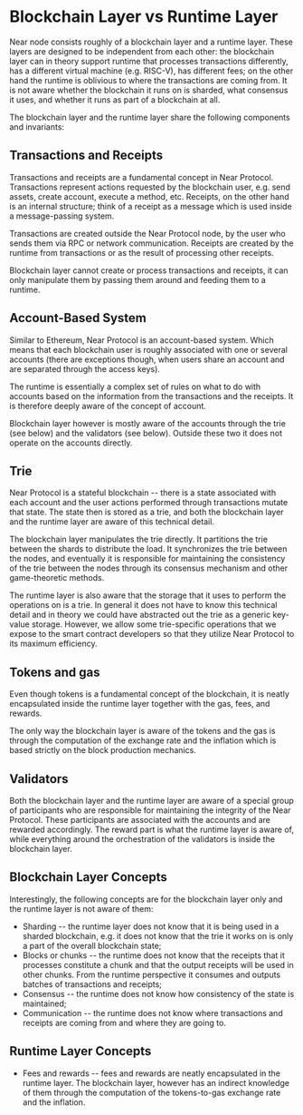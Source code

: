 # Blockchain Layer vs Runtime Layer

Near node consists roughly of a blockchain layer and a runtime layer.
These layers are designed to be independent from each other: the blockchain layer can in theory support runtime that processes
transactions differently, has a different virtual machine (e.g. RISC-V), has different fees; on the other hand the runtime
is oblivious to where the transactions are coming from. It is not aware whether the
blockchain it runs on is sharded, what consensus it uses, and whether it runs as part of a blockchain at all.

The blockchain layer and the runtime layer share the following components and invariants:

## Transactions and Receipts

Transactions and receipts are a fundamental concept in Near Protocol. Transactions represent actions requested by the
blockchain user, e.g. send assets, create account, execute a method, etc. Receipts, on the other hand is an internal
structure; think of a receipt as a message which is used inside a message-passing system.

Transactions are created outside the Near Protocol node, by the user who sends them via RPC or network communication.
Receipts are created by the runtime from transactions or as the result of processing other receipts.

Blockchain layer cannot create or process transactions and receipts, it can only manipulate them by passing them
around and feeding them to a runtime.

## Account-Based System

Similar to Ethereum, Near Protocol is an account-based system. Which means that each blockchain user is roughly
associated with one or several accounts (there are exceptions though, when users share an account and are separated
through the access keys).

The runtime is essentially a complex set of rules on what to do with accounts based on the information from the
transactions and the receipts. It is therefore deeply aware of the concept of account. 

Blockchain layer however is mostly aware of the accounts through the trie (see below) and the validators (see below).
Outside these two it does not operate on the accounts directly.

## Trie

Near Protocol is a stateful blockchain -- there is a state associated with each account and the user actions performed
through transactions mutate that state. The state then is stored as a trie, and both the blockchain layer and the
runtime layer are aware of this technical detail.

The blockchain layer manipulates the trie directly. It partitions the trie between the shards to distribute the load.
It synchronizes the trie between the nodes, and eventually it is responsible for maintaining the consistency of the trie
between the nodes through its consensus mechanism and other game-theoretic methods.

The runtime layer is also aware that the storage that it uses to perform the operations on is a trie. In general it does
not have to know this technical detail and in theory we could have abstracted out the trie as a generic key-value storage.
However, we allow some trie-specific operations that we expose to the smart contract developers so that they utilize
Near Protocol to its maximum efficiency.

## Tokens and gas
Even though tokens is a fundamental concept of the blockchain, it is neatly encapsulated
inside the runtime layer together with the gas, fees, and rewards.

The only way the blockchain layer is aware of the tokens and the gas is through the computation of the exchange rate
and the inflation which is based strictly on the block production mechanics.

## Validators

Both the blockchain layer and the runtime layer are aware of a special group of participants who are
responsible for maintaining the integrity of the Near Protocol. These participants are associated with the
accounts and are rewarded accordingly. The reward part is what the runtime layer is aware of, while everything
around the orchestration of the validators is inside the blockchain layer.

## Blockchain Layer Concepts

Interestingly, the following concepts are for the blockchain layer only and the runtime layer is not aware of them:
* Sharding -- the runtime layer does not know that it is being used in a sharded blockchain, e.g. it does not know
that the trie it works on is only a part of the overall blockchain state;
* Blocks or chunks -- the runtime does not know that the receipts that it processes constitute a chunk and that the output
receipts will be used in other chunks. From the runtime perspective it consumes and outputs batches of transactions and receipts;
* Consensus -- the runtime does not know how consistency of the state is maintained;
* Communication -- the runtime does not know where transactions and receipts are coming from and where they are going to.


## Runtime Layer Concepts
* Fees and rewards -- fees and rewards are neatly encapsulated in the runtime layer. The blockchain layer, however
has an indirect knowledge of them through the computation of the tokens-to-gas exchange rate and the inflation.
